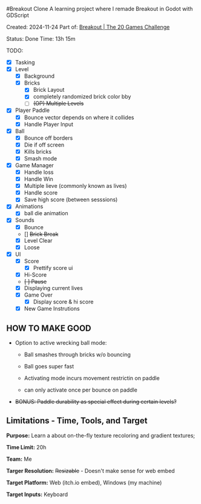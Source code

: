 #Breakout Clone
A learning project where I remade Breakout in Godot with GDScript

Created: 2024-11-24
Part of: [Breakout | The 20 Games Challenge](https://20_games_challenge.gitlab.io/games/breakout/)

Status: Done
Time: 13h 15m

TODO: 

- [x] Tasking
- [x] Level
  - [x] Background 
  - [x] Bricks
	- [x] Brick Layout
	- [x] completely randomized brick color bby
	- [ ] ~~(OP) Multiple Levels~~
- [x] Player Paddle
  - [x] Bounce vector depends on where it collides
  - [x] Handle Player Input
- [x] Ball 
  - [x] Bounce off borders
  - [x] Die if off screen
  - [x] Kills bricks
  - [x] Smash mode
- [x] Game Manager
  - [x] Handle loss
  - [x] Handle Win
  - [x] Multiple lieve (commonly known as lives)
  - [x] Handle score
  - [x] Save high score (between sesssions)
- [x] Animations
  - [x] ball die animation
- [x] Sounds
  - [x] Bounce
  - [] ~~Brick Break~~
  - [x] Level Clear
  - [x] Loose
- [x] UI
  - [x] Score 
	- [x] Prettify score ui
  - [x] Hi-Score
  - ~~[ ] Pause~~
  - [x] Displaying current lives
  - [x] Game Over
	- [x] Display score & hi score
  - [x] New Game Instrutions

## 

## HOW TO MAKE GOOD

- Option to active wrecking ball mode:
  
  - Ball smashes through bricks w/o bouncing
  
  - Ball goes super fast
  
  - Activating mode incurs movement restrictin on paddle
  
  - can only activate once per bounce on paddle

- ~~BONUS: Paddle durability as special effect during certain levels?~~

## Limitations - Time, Tools, and Target

**Purpose:** Learn a about on-the-fly texture recoloring and gradient textures; 

**Time Limit:** 20h

**Team:** Me

**Targer Resolution:** ~~Resizable~~ - Doesn't make sense for web embed

**Target Platform:** Web (itch.io embed), Windows (my machine)

**Target Inputs:** Keyboard

